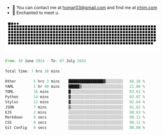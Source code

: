 - 📧 You can contact me at hongjr03@gmail.com and find me at [jrhim.com](https://jrhim.com/)
- 💜 Enchanted to meet u.

![snake_animation](https://raw.githubusercontent.com/hongjr03/hongjr03/output/github-contribution-grid-snake.svg)

<!--START_SECTION:waka-->

```rust
From: 30 June 2024 - To: 07 July 2024

Total Time: 7 hrs 38 mins

Other        5 hrs 3 mins    ████████████████▓░░░░░░░░   66.26 %
YAML         1 hr 40 mins    █████▒░░░░░░░░░░░░░░░░░░░   21.86 %
TOML         16 mins         █░░░░░░░░░░░░░░░░░░░░░░░░   03.61 %
Python       14 mins         ▓░░░░░░░░░░░░░░░░░░░░░░░░   03.07 %
Stylus       12 mins         ▓░░░░░░░░░░░░░░░░░░░░░░░░   02.64 %
JSON         7 mins          ▒░░░░░░░░░░░░░░░░░░░░░░░░   01.62 %
EJS          2 mins          ░░░░░░░░░░░░░░░░░░░░░░░░░   00.63 %
Markdown     0 secs          ░░░░░░░░░░░░░░░░░░░░░░░░░   00.11 %
CSS          0 secs          ░░░░░░░░░░░░░░░░░░░░░░░░░   00.11 %
Git Config   0 secs          ░░░░░░░░░░░░░░░░░░░░░░░░░   00.08 %
```

<!--END_SECTION:waka-->
